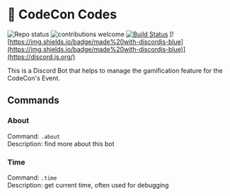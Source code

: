 # :robot: CodeCon Codes

![Repo status](https://www.repostatus.org/badges/latest/active.svg)
![contributions welcome](https://img.shields.io/badge/contributions-welcome-brightgreen.svg?style=flat)
[![Build Status](https://github.com/codecon-dev/codecon-codes/actions/workflows/main.yml/badge.svg)](https://github.com/codecon-dev/codecon-codes/actions/workflows/main.yml)
[![https://img.shields.io/badge/made%20with-discordjs-blue](https://img.shields.io/badge/made%20with-discordjs-blue)](https://discord.js.org/)

This is a Discord Bot that helps to manage the gamification feature for the CodeCon's Event.  

## Commands

### About

Command: `.about`  
Description: find more about this bot  

### Time

Command: `.time`  
Description: get current time, often used for debugging  

